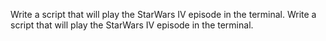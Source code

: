 Write a script that will play the StarWars IV episode in the terminal.
Write a script that will play the StarWars IV episode in the terminal.
